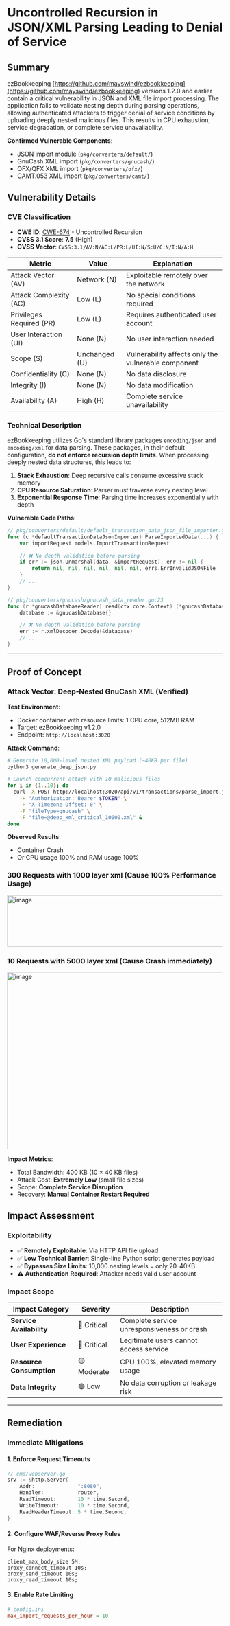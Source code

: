 # Uncontrolled Recursion in JSON/XML Parsing Leading to Denial of Service

## Summary

ezBookkeeping [https://github.com/mayswind/ezbookkeeping](https://github.com/mayswind/ezbookkeeping) versions 1.2.0 and earlier contain a critical vulnerability in JSON and XML file import processing. The application fails to validate nesting depth during parsing operations, allowing authenticated attackers to trigger denial of service conditions by uploading deeply nested malicious files. This results in CPU exhaustion, service degradation, or complete service unavailability.

**Confirmed Vulnerable Components**:
- JSON import module (`pkg/converters/default/`)
- GnuCash XML import (`pkg/converters/gnucash/`)
- OFX/QFX XML import (`pkg/converters/ofx/`)
- CAMT.053 XML import (`pkg/converters/camt/`)

## Vulnerability Details

### CVE Classification

- **CWE ID**: [CWE-674](https://cwe.mitre.org/data/definitions/674.html) - Uncontrolled Recursion
- **CVSS 3.1 Score**: **7.5** (High)
- **CVSS Vector**: `CVSS:3.1/AV:N/AC:L/PR:L/UI:N/S:U/C:N/I:N/A:H`

| Metric | Value | Explanation |
|--------|-------|-------------|
| Attack Vector (AV) | Network (N) | Exploitable remotely over the network |
| Attack Complexity (AC) | Low (L) | No special conditions required |
| Privileges Required (PR) | Low (L) | Requires authenticated user account |
| User Interaction (UI) | None (N) | No user interaction needed |
| Scope (S) | Unchanged (U) | Vulnerability affects only the vulnerable component |
| Confidentiality (C) | None (N) | No data disclosure |
| Integrity (I) | None (N) | No data modification |
| Availability (A) | High (H) | Complete service unavailability |

### Technical Description

ezBookkeeping utilizes Go's standard library packages `encoding/json` and `encoding/xml` for data parsing. These packages, in their default configuration, **do not enforce recursion depth limits**. When processing deeply nested data structures, this leads to:

1. **Stack Exhaustion**: Deep recursive calls consume excessive stack memory
2. **CPU Resource Saturation**: Parser must traverse every nesting level
3. **Exponential Response Time**: Parsing time increases exponentially with depth

**Vulnerable Code Paths**:

```go
// pkg/converters/default/default_transaction_data_json_file_importer.go:41
func (c *defaultTransactionDataJsonImporter) ParseImportedData(...) {
    var importRequest models.ImportTransactionRequest

    // ❌ No depth validation before parsing
    if err := json.Unmarshal(data, &importRequest); err != nil {
        return nil, nil, nil, nil, nil, nil, errs.ErrInvalidJSONFile
    }
    // ...
}
```

```go
// pkg/converters/gnucash/gnucash_data_reader.go:23
func (r *gnucashDatabaseReader) read(ctx core.Context) (*gnucashDatabase, error) {
    database := &gnucashDatabase{}

    // ❌ No depth validation before parsing
    err := r.xmlDecoder.Decode(&database)
    // ...
}
```
---

## Proof of Concept

### Attack Vector: Deep-Nested GnuCash XML (Verified)

**Test Environment**:
- Docker container with resource limits: 1 CPU core, 512MB RAM
- Target: ezBookkeeping v1.2.0
- Endpoint: `http://localhost:3020`

**Attack Command**:
```bash
# Generate 10,000-level nested XML payload (~40KB per file)
python3 generate_deep_json.py

# Launch concurrent attack with 10 malicious files
for i in {1..10}; do
  curl -X POST http://localhost:3020/api/v1/transactions/parse_import.json \
    -H "Authorization: Bearer $TOKEN" \
    -H "X-Timezone-Offset: 0" \
    -F "fileType=gnucash" \
    -F "file=@deep_xml_critical_10000.xml" &
done
```

**Observed Results**:
- Container Crash
- Or CPU usage 100% and RAM usage 100%

### 300 Requests with 1000 layer xml (Cause 100% Performance Usage)
<img width="617" height="120" alt="image" src="https://github.com/user-attachments/assets/dbafa761-ae91-4038-ab73-81f7729206f7" />

### 10 Requests with 5000 layer xml (Cause Crash immediately)
<img width="1097" height="413" alt="image" src="https://github.com/user-attachments/assets/00cadd17-6f2d-48f1-9cfc-e02247dccc2d" />


**Impact Metrics**:
  - Total Bandwidth: 400 KB (10 × 40 KB files)
  - Attack Cost: **Extremely Low** (small file sizes)
  - Scope: **Complete Service Disruption**
  - Recovery: **Manual Container Restart Required**

## Impact Assessment

### Exploitability

- ✅ **Remotely Exploitable**: Via HTTP API file upload
- ✅ **Low Technical Barrier**: Single-line Python script generates payload
- ✅ **Bypasses Size Limits**: 10,000 nesting levels = only 20-40KB
- ⚠️ **Authentication Required**: Attacker needs valid user account

### Impact Scope

| Impact Category | Severity | Description |
|-----------------|----------|-------------|
| **Service Availability** | 🔴 Critical | Complete service unresponsiveness or crash |
| **User Experience** | 🔴 Critical | Legitimate users cannot access service |
| **Resource Consumption** | 🟡 Moderate | CPU 100%, elevated memory usage |
| **Data Integrity** | 🟢 Low | No data corruption or leakage risk |


---

## Remediation

### Immediate Mitigations

#### 1. Enforce Request Timeouts

```go
// cmd/webserver.go
srv := &http.Server{
    Addr:              ":8080",
    Handler:           router,
    ReadTimeout:       10 * time.Second,
    WriteTimeout:      10 * time.Second,
    ReadHeaderTimeout: 5 * time.Second,
}
```

#### 2. Configure WAF/Reverse Proxy Rules

For Nginx deployments:
```nginx
client_max_body_size 5M;
proxy_connect_timeout 10s;
proxy_send_timeout 10s;
proxy_read_timeout 10s;
```

#### 3. Enable Rate Limiting

```ini
# config.ini
max_import_requests_per_hour = 10
```

